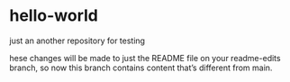 # hello-world
just an another repository for testing

hese changes will be made to just the README file on your readme-edits branch, 
so now this branch contains content that’s different from main.

